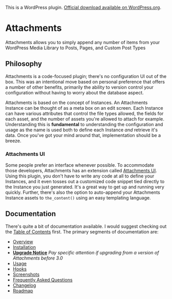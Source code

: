This is a WordPress plugin. [Official download available on WordPress.org](http://wordpress.org/extend/plugins/attachments/).

# Attachments

Attachments allows you to simply append any number of items from your WordPress Media Library to Posts, Pages, and Custom Post Types

## Philosophy

Attachments is a code-focused plugin; there's no configuration UI out of the box. This was an intentional move based on personal preference that offers a number of other benefits, primarily the ability to version control your configuration without having to worry about the database aspect.

Attachments is based on the concept of Instances. An Attachments Instance can be thought of as a meta box on an edit screen. Each Instance can have various attributes that control the file types allowed, the fields for each asset, and the number of assets you're allowed to attach for example. Understanding this is **fundamental** to understanding the configuration and usage as the name is used both to define each Instance *and* retrieve it's data. Once you've got your mind around that, implementation should be a breeze.

### Attachments UI

Some people prefer an interface whenever possible. To accommodate those developers, Attachments has an extension called [Attachments UI](https://mondaybynoon.com/members/plugins/attachments-ui/). Using this plugin, you don't have to write any code at all to define your Instances, and it even tosses out a customized code snippet tied directly to the Instance you just generated. It's a great way to get up and running very quickly. Further, there's also the option to auto-append your Attachments Instance assets to `the_content()` using an easy templating language.

## Documentation

There's quite a bit of documentation available. I would suggest checking out the [Table of Contents](docs/TOC.md) first. The primary segments of documentation are:

* [Overview](docs/overview.md)
* [Installation](docs/installation.md)
* **[Upgrade Notice](docs/upgrade.md)** *Pay specific attention if upgrading from a version of Attachments before 3.0*
* [Usage](docs/usage.md)
* [Hooks](docs/hooks.md)
* [Screenshots](docs/screenshots.md)
* [Frequently Asked Questions](docs/faq.md)
* [Changelog](docs/changelog.md)
* [Roadmap](docs/roadmap.md)